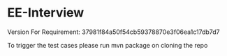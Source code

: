 # EE-Interview

Version For Requirement: 37981f84a50f54cb59378870e3f06ea1c17db7d7

To trigger the test cases please run mvn package on cloning the repo
